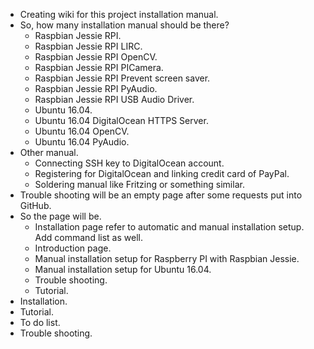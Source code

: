 * Creating wiki for this project installation manual.
* So, how many installation manual should be there?
    * Raspbian Jessie RPI.
    * Raspbian Jessie RPI LIRC.
    * Raspbian Jessie RPI OpenCV.
    * Raspbian Jessie RPI PICamera.
    * Raspbian Jessie RPI Prevent screen saver.
    * Raspbian Jessie RPI PyAudio.
    * Raspbian Jessie RPI USB Audio Driver.
    * Ubuntu 16.04.
    * Ubuntu 16.04 DigitalOcean HTTPS Server.
    * Ubuntu 16.04 OpenCV.
    * Ubuntu 16.04 PyAudio.
* Other manual.
    * Connecting SSH key to DigitalOcean account.
    * Registering for DigitalOcean and linking credit card of PayPal.
    * Soldering manual like Fritzing or something similar.
* Trouble shooting will be an empty page after some requests put into GitHub.
* So the page will be.
    * Installation page refer to automatic and manual installation setup. Add command list as well.
    * Introduction page.
    * Manual installation setup for Raspberry PI with Raspbian Jessie.
    * Manual installation setup for Ubuntu 16.04.
    * Trouble shooting.
    * Tutorial.
* Installation.
* Tutorial.
* To do list.
* Trouble shooting.